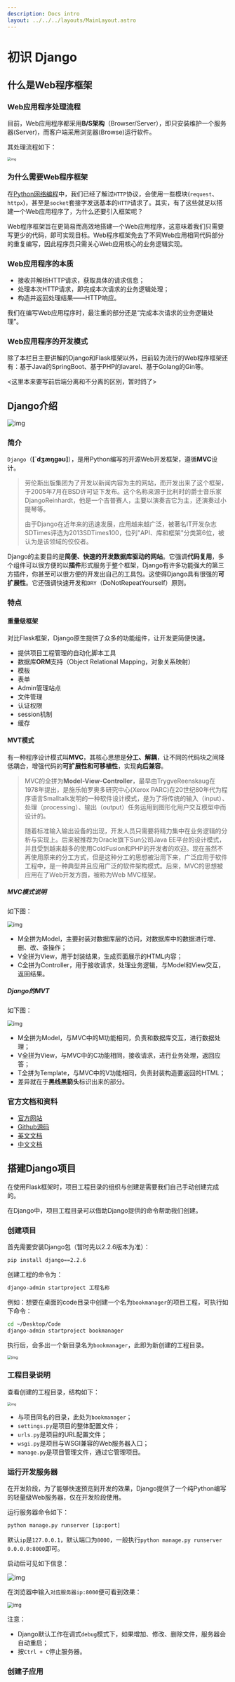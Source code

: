 ```yaml
---
description: Docs intro
layout: ../../../layouts/MainLayout.astro
---
```


# 初识 Django

## 什么是Web程序框架

### Web应用程序处理流程

目前，Web应用程序都采用**B/S架构**（Browser/Server），即只安装维护一个服务器(Server)，而客户端采用浏览器(Browse)运行软件。

其处理流程如下：

<img src="https://images.drshw.tech/images/notes/web.png" alt="img" style="zoom:50%;" />

### 为什么需要Web程序框架

在[Python网络编程](https://docs.drshw.tech/pw/introduction/)中，我们已经了解过`HTTP`协议，会使用一些模块(`request`、`httpx`)，甚至是`socket`套接字发送基本的`HTTP`请求了。其实，有了这些就足以搭建一个Web应用程序了，为什么还要引入框架呢？

Web程序框架旨在更简易而高效地搭建一个Web应用程序，这意味着我们只需要写更少的代码，即可实现目标。Web程序框架免去了不同Web应用相同代码部分的重复编写，因此程序员只需关心Web应用核心的业务逻辑实现。

### Web应用程序的本质

- 接收并解析HTTP请求，获取具体的请求信息；
- 处理本次HTTP请求，即完成本次请求的业务逻辑处理；
- 构造并返回处理结果——HTTP响应。

我们在编写Web应用程序时，最注重的部分还是“完成本次请求的业务逻辑处理”。

### Web应用程序的开发模式

除了本栏目主要讲解的Django和Flask框架以外，目前较为流行的Web程序框架还有：基于Java的SpringBoot、基于PHP的lavarel、基于Golang的Gin等。

<这里本来要写前后端分离和不分离的区别，暂时鸽了>

## Django介绍

![img](https://images.drshw.tech/images/notes/django.png)

### 简介

`Django`（**[`dʒæŋɡəʊ]**），是用Python编写的开源Web开发框架，遵循**MVC**设计。

> 劳伦斯出版集团为了开发以新闻内容为主的网站，而开发出来了这个框架，于2005年7月在BSD许可证下发布。这个名称来源于比利时的爵士音乐家DjangoReinhardt，他是一个吉普赛人，主要以演奏吉它为主，还演奏过小提琴等。
>
> 由于Django在近年来的迅速发展，应用越来越广泛，被著名IT开发杂志SDTimes评选为2013SDTimes100，位列"API、库和框架"分类第6位，被认为是该领域的佼佼者。

Django的主要目的是**简便、快速的开发数据库驱动的网站**。它强调**代码复用**，多个组件可以很方便的以**插件**形式服务于整个框架，Django有许多功能强大的第三方插件，你甚至可以很方便的开发出自己的工具包。这使得Django具有很强的**可扩展性**。它还强调快速开发和`DRY`（DoNotRepeatYourself）原则。

### 特点

#### 重量级框架

对比Flask框架，Django原生提供了众多的功能组件，让开发更简便快速。

- 提供项目工程管理的自动化脚本工具
- 数据库**ORM**支持（Object Relational Mapping，对象关系映射）
- 模板
- 表单
- Admin管理站点
- 文件管理
- 认证权限
- session机制
- 缓存

#### MVT模式

有一种程序设计模式叫**MVC**，其核心思想是**分工、解耦**，让不同的代码块之间降低耦合，增强代码的**可扩展性和可移植性**，实现**向后兼容**。

> MVC的全拼为**Model-View-Controller**，最早由TrygveReenskaug在1978年提出，是施乐帕罗奥多研究中心(Xerox PARC)在20世纪80年代为程序语言Smalltalk发明的一种软件设计模式，是为了将传统的输入（input）、处理（processing）、输出（output）任务运用到图形化用户交互模型中而设计的。
>
> 随着标准输入输出设备的出现，开发人员只需要将精力集中在业务逻辑的分析与实现上。后来被推荐为Oracle旗下Sun公司Java EE平台的设计模式，并且受到越来越多的使用ColdFusion和PHP的开发者的欢迎。现在虽然不再使用原来的分工方式，但是这种分工的思想被沿用下来，广泛应用于软件工程中，是一种典型并且应用广泛的软件架构模式。后来，MVC的思想被应用在了Ｗeb开发方面，被称为Ｗeb MVC框架。

##### MVC模式说明

如下图：

<img src="https://images.drshw.tech/images/notes/mvc.png" alt="img" style="zoom:85%;" />

- M全拼为Model，主要封装对数据库层的访问，对数据库中的数据进行增、删、改、查操作；
- V全拼为View，用于封装结果，生成页面展示的HTML内容；
- C全拼为Controller，用于接收请求，处理业务逻辑，与Model和View交互，返回结果。

##### Django的MVT

如下图：

<img src="https://images.drshw.tech/images/notes/mvt.png" alt="img" style="zoom:85%;" />

- M全拼为Model，与MVC中的M功能相同，负责和数据库交互，进行数据处理；
- V全拼为View，与MVC中的C功能相同，接收请求，进行业务处理，返回应答；
- T全拼为Template，与MVC中的V功能相同，负责封装构造要返回的HTML；
- 差异就在于**黑线黑箭头**标识出来的部分。

### 官方文档和资料

- [官方网站](https://www.djangoproject.com/)
- [Github源码](https://github.com/django/django)
- [英文文档](https://docs.djangoproject.com/en/3.1/)
- [中文文档](https://docs.djangoproject.com/zh-hans/2.2/)

## 搭建Django项目

在使用Flask框架时，项目工程目录的组织与创建是需要我们自己手动创建完成的。

在Django中，项目工程目录可以借助Django提供的命令帮助我们创建。

### 创建项目

首先需要安装Django包（暂时先以2.2.6版本为准）：

```bash
pip install django==2.2.6
```

创建工程的命令为：

```bash
django-admin startproject 工程名称
```

例如：想要在桌面的code目录中创建一个名为`bookmanager`的项目工程，可执行如下命令：

```bash
cd ~/Desktop/Code
django-admin startproject bookmanager
```

执行后，会多出一个新目录名为`bookmanager`，此即为新创建的工程目录。

<img src="https://images.drshw.tech/images/notes/CEE6A4797B6D6A57B69E791F9CC655B9.png" alt="img" style="zoom:60%;" />

### 工程目录说明

查看创建的工程目录，结构如下：

<img src="https://images.drshw.tech/images/notes/BFAAB391EB85D5422003CFE5CE5030B4.png" alt="img" style="zoom:50%;" />

- 与项目同名的目录，此处为`bookmanager`；
- `settings.py`是项目的整体配置文件；
- `urls.py`是项目的URL配置文件；
- `wsgi.py`是项目与WSGI兼容的Web服务器入口；
- `manage.py`是项目管理文件，通过它管理项目。

### 运行开发服务器

在开发阶段，为了能够快速预览到开发的效果，Django提供了一个纯Python编写的轻量级Web服务器，仅在开发阶段使用。

运行服务器命令如下：

```py
python manage.py runserver [ip:port]
```

默认`ip`是`127.0.0.1`，默认端口为`8000`，一般执行`python manage.py runserver 0.0.0.0:8000`即可。

启动后可见如下信息：

![img](https://images.drshw.tech/images/notes/run_server.png)

在浏览器中输入`对应服务器ip:8000`便可看到效果：

<img src="https://images.drshw.tech/images/notes/it_work.png" alt="img" style="zoom:80%;" />

注意：

- Django默认工作在调式`debug`模式下，如果增加、修改、删除文件，服务器会自动重启；
- 按`Ctrl + C`停止服务器。

### 创建子应用
